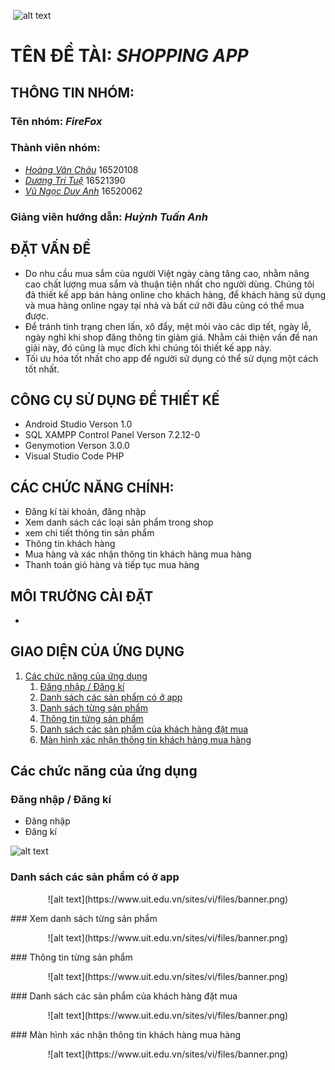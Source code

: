  ﻿ ![alt text](https://www.uit.edu.vn/sites/vi/files/banner.png)
   # TÊN ĐỀ TÀI: *SHOPPING APP*
## THÔNG TIN NHÓM:
   ### Tên nhóm: *FireFox*
   ### Thành viên nhóm:
   - [*Hoàng Văn Châu*](https://www.facebook.com/chau.ducgiang) 16520108
  - [*Dương Trí Tuệ*](https://www.facebook.com/duong.tritue.9) 16521390
  - [*Vũ Ngọc Duy Anh*](https://www.facebook.com/d.a2029)   16520062
   ### Giảng viên hướng dẫn: *Huỳnh Tuấn Anh*
## ĐẶT VẤN ĐỀ
 - Do nhu cầu mua sắm của người Việt ngày càng tăng cao, nhằm nâng cao chất lượng mua sắm và thuận tiện nhất cho người dùng. Chúng tôi đã thiết kế app bán hàng online cho khách hàng, để khách hàng sử dụng và mua hàng online ngay tại nhà và bất cứ nỡi đâu cũng có thể mua được.
 - Để tránh tình trạng chen lấn, xô đẩy, mệt mỏi vào các dip tết, ngày lễ, ngày nghỉ khi shop đăng thông tin giảm giá. Nhằm cải thiện vấn đề nan giải này, đó cũng là mục đích khi chúng tôi thiết kế app này.
 - Tối ưu hóa tốt nhất cho app để người sử dụng có thể sử dụng một cách tốt nhất.
## CÔNG CỤ SỬ DỤNG ĐỂ THIẾT KẾ
  - Android Studio Verson 1.0
  - SQL XAMPP Control Panel Verson 7.2.12-0
  - Genymotion Verson 3.0.0
  - Visual Studio Code PHP
 ## CÁC CHỨC NĂNG CHÍNH:
  - Đăng kí tài khoản, đăng nhập
  - Xem danh sách các loại sản phẩm trong shop 
  - xem chi tiết thông tin sản phẩm 
  - Thông tin khách hàng
  - Mua hàng và xác nhận thông tin khách hàng mua hàng
  - Thanh toán giỏ hàng và tiếp tục mua hàng
 ## MÔI TRƯỜNG CÀI ĐẶT
  - 
 
 ## GIAO DIỆN CỦA ỨNG DỤNG
 1. [Các chức năng của ứng dụng](#chức-năng)
    1. [Đăng nhập / Đăng kí](#đăng-nhập-/-đăng-kí)
    1. [Danh sách các sản phẩm có ở app](#Danh-sách-các-sản-phẩm-có-trong-app)
    1. [Danh sách từng sản phẩm](#Danh-sách-từng-sản-phẩm)
    1. [Thông tin từng sản phẩm](#Thông-tin-từng-sản-phẩm)
    1. [Danh sách các sản phẩm của khách hàng đặt mua](#Danh-sách-các-sản-phẩm-của-khách-hàng-đặt-mua)
    1. [Màn hình xác nhận thông tin khách hàng mua hàng](#Màn-hình-xác-nhận-thông-tin-khách-hàng-mua-hàng)
    
## Các chức năng của ứng dụng
### Đăng nhập / Đăng kí
 - Đăng nhập
 - Đăng kí

 ![alt text](https://www.uit.edu.vn/sites/vi/files/banner.png)

### Danh sách các sản phẩm có ở app
 <p align="center">
 ![alt text](https://www.uit.edu.vn/sites/vi/files/banner.png)
 </p>
 ### Xem danh sách từng sản phẩm
  <p align="center">
 ![alt text](https://www.uit.edu.vn/sites/vi/files/banner.png)
 </p>
 ### Thông tin từng sản phẩm
  <p align="center">
 ![alt text](https://www.uit.edu.vn/sites/vi/files/banner.png)
 </p>
 ### Danh sách các sản phẩm của khách hàng đặt mua
  <p align="center">
 ![alt text](https://www.uit.edu.vn/sites/vi/files/banner.png)
 </p>
 ### Màn hình xác nhận thông tin khách hàng mua hàng
   <p align="center">
 ![alt text](https://www.uit.edu.vn/sites/vi/files/banner.png)
 </p>
 
 
 
 




